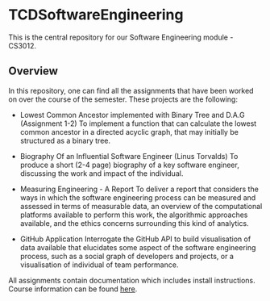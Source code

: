 # TCDSoftwareEngineering

This is the central repository for our Software Engineering module - CS3012.

## Overview

In this repository, one can find all the assignments that have been worked on
over the course of the semester. These projects are the following:
- Lowest Common Ancestor implemented with Binary Tree and D.A.G (Assignment 1-2)
    To implement a function that can calculate the lowest common ancestor in a
    directed acyclic graph, that may initially be structured as a binary tree.

- Biography Of an Influential Software Engineer (Linus Torvalds)
    To produce a short (2-4 page) biography of a key software engineer,
    discussing the work and impact of the individual.

- Measuring Engineering - A Report
    To deliver a report that considers the ways in which the software
    engineering process can be measured and assessed in terms of measurable data,
    an overview of the computational platforms available to perform this work,
    the algorithmic approaches available, and the ethics concerns surrounding
    this kind of analytics.

- GitHub Application
    Interrogate the GitHub API to build visualisation of data available that
    elucidates some aspect of the software engineering process, such as a social
    graph of developers and projects, or a visualisation of individual of team
    performance.

All assignments contain documentation which includes install instructions.
Course information can be found
[here](https://www.scss.tcd.ie/Stephen.Barrett/teaching/CS3012/).
